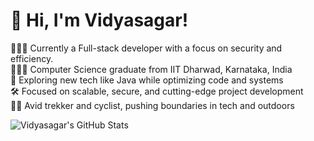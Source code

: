 <!-- Level 3: Add custom code -->

# 👋 Hi, I'm Vidyasagar!
👩🏻‍💻 Currently a Full-stack developer with a focus on security and efficiency.<br/>
👩🏻‍🎓 Computer Science graduate from IIT Dharwad, Karnataka, India <br/>
🚀 Exploring new tech like Java while optimizing code and systems <br/>
🛠️ Focused on scalable, secure, and cutting-edge project development <br/>
🚴‍♂️ Avid trekker and cyclist, pushing boundaries in tech and outdoors <br/>


![Vidyasagar's GitHub Stats](https://github-readme-stats.vercel.app/api?username=Vss4969&theme=radical&hide_border=false&include_all_commits=true&count_private=true)<br/>
